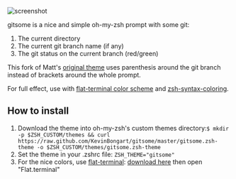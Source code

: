 ![screenshot](http://cl.ly/UdeK/screenshot.png)

gitsome is a nice and simple oh-my-zsh prompt with some git:

1. The current directory
2. The current git branch name (if any)
3. The git status on the current branch (red/green)

This fork of Matt's [original theme](https://github.com/mtully/gitsome) uses parenthesis around the git branch instead of brackets around the whole prompt.

For full effect, use with [flat-terminal color scheme](https://github.com/KevinBongart/flat-terminal) and [zsh-syntax-coloring](https://github.com/zsh-users/zsh-syntax-highlighting).

## How to install

1. Download the theme into oh-my-zsh's custom themes directory:`$ mkdir -p $ZSH_CUSTOM/themes && curl https://raw.github.com/KevinBongart/gitsome/master/gitsome.zsh-theme -o $ZSH_CUSTOM/themes/gitsome.zsh-theme`
2. Set the theme in your .zshrc file: `ZSH_THEME="gitsome"`
3. For the nice colors, use [flat-terminal](https://github.com/KevinBongart/flat-terminal): [download here](https://github.com/KevinBongart/flat-terminal/archive/master.zip) then open "Flat.terminal"
